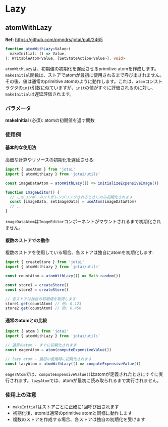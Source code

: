 # Lazy

## atomWithLazy

**Ref**: https://github.com/pmndrs/jotai/pull/2465

```ts
function atomWithLazy<Value>(
  makeInitial: () => Value,
): WritableAtom<Value, [SetStateAction<Value>], void>
```

`atomWithLazy`は、初期値の初期化を遅延させるprimitive atomを作成します。`makeInitial`関数は、ストアでatomが最初に使用されるまで呼び出されません。その後、値は通常のprimitive atomのように動作します。これは、`atom`コンストラクタの`init`引数に似ていますが、`init`の値がすぐに評価されるのに対し、`makeInitial`は遅延評価されます。

### パラメータ

**makeInitial** (必須): atomの初期値を返す関数

### 使用例

#### 基本的な使用法

高価な計算やリソースの初期化を遅延させる:

```jsx
import { useAtom } from 'jotai'
import { atomWithLazy } from 'jotai/utils'

const imageDataAtom = atomWithLazy(() => initializeExpensiveImage())

function ImageEditor() {
  // このコンポーネントがレンダリングされるときにのみ初期化されます
  const [imageData, setImageData] = useAtom(imageDataAtom)
  // ...
}
```

`imageDataAtom`は`ImageEditor`コンポーネントがマウントされるまで初期化されません。

#### 複数のストアでの動作

複数のストアを使用している場合、各ストアは独自にatomを初期化します:

```jsx
import { createStore } from 'jotai'
import { atomWithLazy } from 'jotai/utils'

const countAtom = atomWithLazy(() => Math.random())

const store1 = createStore()
const store2 = createStore()

// 各ストアは独自の初期値を取得します
store1.get(countAtom) // 例: 0.123
store2.get(countAtom) // 例: 0.456
```

#### 通常のatomとの比較

```jsx
import { atom } from 'jotai'
import { atomWithLazy } from 'jotai/utils'

// 通常のatom - すぐに初期化されます
const eagerAtom = atom(computeExpensiveValue())

// lazy atom - 最初の使用時に初期化されます
const lazyAtom = atomWithLazy(() => computeExpensiveValue())
```

`eagerAtom`では、`computeExpensiveValue()`はatomが定義されたときにすぐに実行されます。`lazyAtom`では、atomが最初に読み取られるまで実行されません。

### 使用上の注意

- `makeInitial`はストアごとに正確に1回呼び出されます
- 初期化後、atomは通常のprimitive atomと同様に動作します
- 複数のストアを作成する場合、各ストアは独自の初期化を受けます
